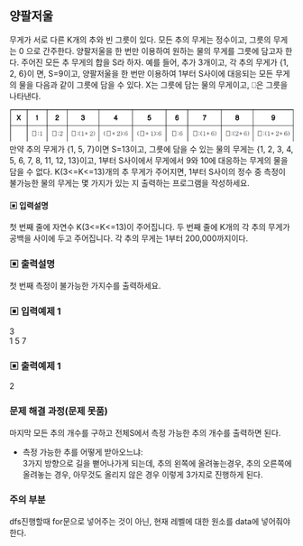 ## 양팔저울
무게가 서로 다른 K개의 추와 빈 그릇이 있다. 모든 추의 무게는 정수이고, 그릇의 무게는 0
으로 간주한다. 양팔저울을 한 번만 이용하여 원하는 물의 무게를 그릇에 담고자 한다.
주어진 모든 추 무게의 합을 S라 하자. 예를 들어, 추가 3개이고, 각 추의 무게가 {1, 2, 6}이
면, S=9이고, 양팔저울을 한 번만 이용하여 1부터 S사이에 대응되는 모든 무게의 물을 다음과
같이 그릇에 담을 수 있다. X는 그릇에 담는 물의 무게이고, ⎕은 그릇을 나타낸다.

<img src="./weight.png">\
만약 추의 무게가 {1, 5, 7}이면 S=13이고, 그릇에 담을 수 있는 물의 무게는 {1, 2, 3, 4, 5,
6, 7, 8, 11, 12, 13}이고, 1부터 S사이에서 무게에서 9와 10에 대응하는 무게의 물을 담을
수 없다.
K(3<=K<=13)개의 추 무게가 주어지면, 1부터 S사이의 정수 중 측정이 불가능한 물의 무게는
몇 가지가 있는 지 출력하는 프로그램을 작성하세요.

#### ▣ 입력설명
첫 번째 줄에 자연수 K(3<=K<=13)이 주어집니다.
두 번째 줄에 K개의 각 추의 무게가 공백을 사이에 두고 주어집니다. 각 추의 무게는 1부터
200,000까지이다.
### ▣ 출력설명
첫 번째 측정이 불가능한 가지수를 출력하세요.
### ▣ 입력예제 1
3\
1 5 7
### ▣ 출력예제 1
2


### 문제 해결 과정(문제 못품)
마지막 모든 추의 개수를 구하고 전체S에서 측정 가능한 추의 개수를 출력하면 된다.

- 측정 가능한 추를 어떻게 받아오느냐:\
3가지 방향으로 길을 뻗어나가게 되는데, 추의 왼쪽에 올려놓는경우, 추의 오른쪽에 올려놓는 경우, 아무것도 올리지 않은 경우 이렇게 3가지로 진행하게 된다.

### 주의 부분
dfs진행할때 for문으로 넣어주는 것이 아닌, 현재 레벨에 대한 원소를 data에 넣어줘야 한다.
